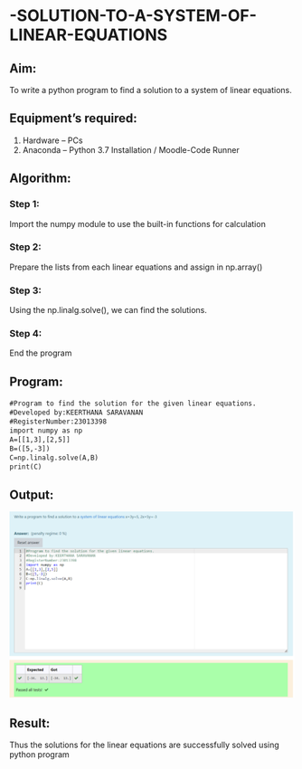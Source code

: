 # -SOLUTION-TO-A-SYSTEM-OF-LINEAR-EQUATIONS

## Aim:
To write a python program to find a solution to a system of linear equations.

## Equipment’s required:
1. 	Hardware – PCs
2. 	Anaconda – Python 3.7 Installation / Moodle-Code Runner

## Algorithm:
### Step 1: 
Import the numpy module to use the built-in functions for calculation
### Step 2: 
Prepare the lists from each linear equations and assign in np.array()
### Step 3: 
Using the np.linalg.solve(), we can find the solutions.
### Step 4: 
End the program

## Program:
```
#Program to find the solution for the given linear equations.
#Developed by:KEERTHANA SARAVANAN
#RegisterNumber:23013398
import numpy as np
A=[[1,3],[2,5]]
B=([5,-3])
C=np.linalg.solve(A,B)
print(C)

```
## Output:

![Alt text](EX-01.png)

## Result: 
Thus the solutions for the linear equations are successfully solved using python program

